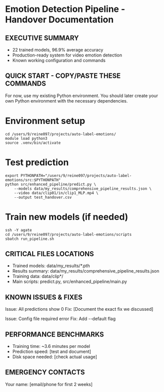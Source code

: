 # Emotion Detection Pipeline - Handover Documentation

## EXECUTIVE SUMMARY
- 22 trained models, 96.9% average accuracy
- Production-ready system for video emotion detection
- Known working configuration and commands

## QUICK START - COPY/PASTE THESE COMMANDS

For now, use my existing Python environment.  You should later create your own Python environment with the necessary dependencies.

# Environment setup
    cd /users/9/reine097/projects/auto-label-emotions/
    module load python3
    source .venv/bin/activate

# Test prediction
    export PYTHONPATH="/users/9/reine097/projects/auto-label-emotions/src:$PYTHONPATH"
    python src/enhanced_pipeline/predict.py \
        --models data/my_results/comprehensive_pipeline_results.json \
        --video data/clip01/in/clip1_MLP.mp4 \
        --output test_handover.csv

# Train new models (if needed)
    ssh -Y agate
    cd /users/9/reine097/projects/auto-label-emotions/scripts
    sbatch run_pipeline.sh

## CRITICAL FILES LOCATIONS
- Trained models: data/my_results/*.pth
- Results summary: data/my_results/comprehensive_pipeline_results.json
- Training data: data/clip*/
- Main scripts: predict.py, src/enhanced_pipeline/main.py

## KNOWN ISSUES & FIXES
Issue: All predictions show 0
Fix: [Document the exact fix we discussed]

Issue: Config file required error
Fix: Add --default flag

## PERFORMANCE BENCHMARKS
- Training time: ~3.6 minutes per model
- Prediction speed: [test and document]
- Disk space needed: [check actual usage]

## EMERGENCY CONTACTS
Your name: [email/phone for first 2 weeks]
